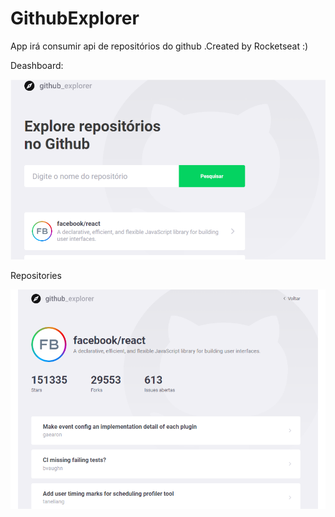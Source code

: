 # GithubExplorer
App irá consumir api de repositórios do github .Created by Rocketseat  :)

Deashboard:

![Deashboard](https://github.com/vitor-c/GithubExplorer/blob/master/github%20-%20repo.png)

Repositories

![Deashboard](https://github.com/vitor-c/GithubExplorer/blob/master/github%20-%20repo2.png)
